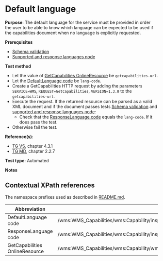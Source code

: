 # Default language

**Purpose**: The default language for the service must be provided in order the user to be able to know which
language can be expected to be used if the capabilities document when no language is explicitly requested.

**Prerequisites**

* [Schema validation](schema-validation.md)
* [Supported and response languages node](supported-and-response-languages-node.md)

**Test method**

* Let the value of [GetCapabilities OnlineResource](#getcap-href) be ```getcapabilities-url```.
* Let the [DefaultLanguage code](#default-language) be ```lang-code```.
* Create a GetCapabilities HTTP request by adding the parameters ```SERVICE=WMS```, ```REQUEST=GetCapabilities```, ```VERSION=1.3.0``` to the ```getcapabilities-url```.
* Execute the request. If the returned resource can be parsed as a valid XML document and if the document passes tests [Schema validation](schema-validation.md) and [supported and response languages node](supported-and-response-languages-node.md):
  * Check that the [ResponseLanguage code](#response-language) equals the ```lang-code```. If it does pass the test.
* Otherwise fail the test.

**Reference(s)**:

* [TG VS](README.md#ref_TG_VS), chapter 4.3.1
* [TG MD](README.md#ref_TG_MD), chapter 2.2.7

**Test type**: Automated

**Notes**

## Contextual XPath references

The namespace prefixes used as described in [README.md](README.md#namespaces).

Abbreviation                                               |  XPath expression
---------------------------------------------------------- | -------------------------------------------------------------------------
DefaultLanguage code <a name="default-language"></a>   | /wms:WMS_Capabilities/wms:Capability/inspire_vs:ExtendedCapabilities[1]/inspire_common:SupportedLanguages/inspire_common:DefaultLanguage/inspire_common:Language
ResponseLanguage code <a name="response-language"></a>   | /wms:WMS_Capabilities/wms:Capability/inspire_vs:ExtendedCapabilities[1]/inspire_common:ResponseLanguage/inspire_common:Language
GetCapabilities OnlineResource <a name="getcap-href"></a> | /wms:WMS_Capabilities/wms:Capability/wms:Request/wms:GetCapabilities/wms:DCPType/wms:HTTP/(wms:Get&#124;wms:Post)[1]/wms:OnlineResource/@xlink:href
